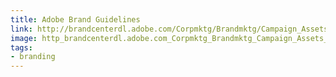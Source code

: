 ```yaml
---
title: Adobe Brand Guidelines
link: http://brandcenterdl.adobe.com/Corpmktg/Brandmktg/Campaign_Assets/guidelines/corporate/corporate_brand_guidelines.pdf
image: http_brandcenterdl.adobe.com_Corpmktg_Brandmktg_Campaign_Assets_guidelines_corporate_corporate_brand_guidelines.pdf.jpg
tags:
- branding
---
```

